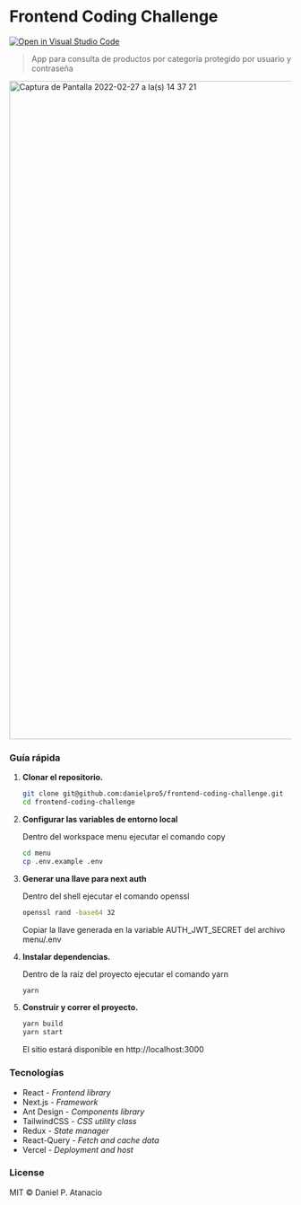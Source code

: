 # Frontend Coding Challenge

[![Open in Visual Studio Code](https://open.vscode.dev/badges/open-in-vscode.svg)](https://open.vscode.dev/organization/repository)

> App para consulta de productos por categoría protegido por usuario y contraseña

<img width="1173" alt="Captura de Pantalla 2022-02-27 a la(s) 14 37 21" src="https://user-images.githubusercontent.com/42586652/155899074-63ddc263-8f6d-4d3e-a9fe-1b4333c2dd56.png">

### Guía rápida

1. **Clonar el repositorio.**

    ```sh
    git clone git@github.com:danielpro5/frontend-coding-challenge.git
    cd frontend-coding-challenge
    ```
   
2. **Configurar las variables de entorno local**
   
   Dentro del workspace menu ejecutar el comando copy
   
    ```sh
    cd menu
    cp .env.example .env
    ```

3. **Generar una llave para next auth**

   Dentro del shell ejecutar el comando openssl

    ```sh
    openssl rand -base64 32
    ```
   
   Copiar la llave generada en la variable AUTH_JWT_SECRET del archivo menu/.env


4. **Instalar dependencias.**

    Dentro de la raíz del proyecto ejecutar el comando yarn

    ```sh
    yarn
    ```

5. **Construir y correr el proyecto.**

    ```sh
    yarn build
    yarn start
    ```

    El sitio estará disponible en http://localhost:3000

### Tecnologías

-   React - _Frontend library_
-   Next.js - _Framework_
-   Ant Design - _Components library_
-   TailwindCSS - _CSS utility class_
-   Redux - _State manager_
-   React-Query - _Fetch and cache data_
-   Vercel - _Deployment and host_

### License

MIT &copy; Daniel P. Atanacio
